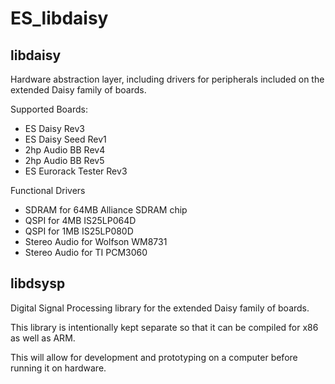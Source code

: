 # ES_libdaisy

## libdaisy

Hardware abstraction layer, including drivers for peripherals included on the extended Daisy family of boards.

Supported Boards:

- ES Daisy Rev3
- ES Daisy Seed Rev1
- 2hp Audio BB Rev4
- 2hp Audio BB Rev5
- ES Eurorack Tester Rev3

Functional Drivers

- SDRAM for 64MB Alliance SDRAM chip
- QSPI for 4MB IS25LP064D
- QSPI for 1MB IS25LP080D
- Stereo Audio for Wolfson WM8731
- Stereo Audio for TI PCM3060

## libdsysp

Digital Signal Processing library for the extended Daisy family of boards.

This library is intentionally kept separate so that it can be compiled for x86 as well as ARM. 

This will allow for development and prototyping on a computer before running it on hardware.
